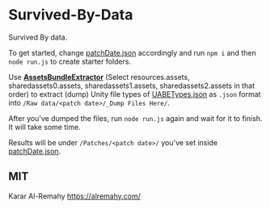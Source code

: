 # Survived-By-Data
Survived By data.

To get started, change [patchDate.json](patchDate.json) accordingly and run `npm i` and then `node run.js` to create starter folders.

Use [**AssetsBundleExtractor**](https://github.com/DerPopo/UABE) (Select resources.assets, sharedassets0.assets, sharedassets1.assets, sharedassets2.assets in that order) to extract (dump) Unity file types of [UABETypes.json](UABETypes.json) as `.json` format into `/Raw data/<patch date>/_Dump Files Here/`.

After you've dumped the files, run `node run.js` again and wait for it to finish. It will take some time.

Results will be under `/Patches/<patch date>/` you've set inside [patchDate.json](patchDate.json).

## MIT
Karar Al-Remahy https://alremahy.com/